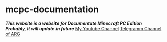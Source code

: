 # mcpc-documentation
***This website is a website for Documentate Minecraft PC Edition***<br/> 
***Probably, It will update in future***
<a href="https://www.youtube.com/@igorchbs">My Youtube Channel</a>
<a href="https://t.me/mcpcargdoc">Telegramm Channel of ARG</a>
